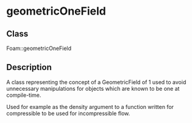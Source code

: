 # geometricOneField 
## Class
Foam::geometricOneField

## Description
A class representing the concept of a GeometricField of 1 used to avoid
unnecessary manipulations for objects which are known to be one at
compile-time.

Used for example as the density argument to a function written for
compressible to be used for incompressible flow.

